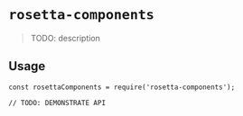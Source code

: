 # `rosetta-components`

> TODO: description

## Usage

```
const rosettaComponents = require('rosetta-components');

// TODO: DEMONSTRATE API
```
